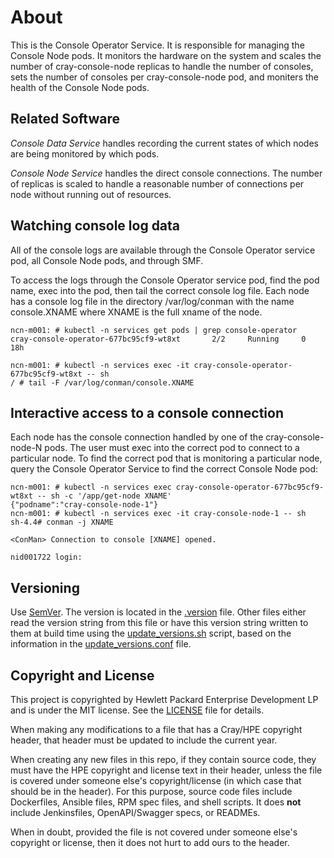 # About
This is the Console Operator Service.  It is responsible for managing the
Console Node pods.  It monitors the hardware on the system and scales 
the number of cray-console-node replicas to handle the number of consoles,
sets the number of consoles per cray-console-node pod, and moniters the
health of the Console Node pods.

## Related Software
*Console Data Service* handles recording the current states of which nodes 
are being monitored by which pods.

*Console Node Service* handles the direct console connections.  The number
of replicas is scaled to handle a reasonable number of connections per
node without running out of resources.

## Watching console log data
All of the console logs are available through the Console Operator service pod,
all Console Node pods, and through SMF.

To access the logs through the Console Operator service pod, find the pod name,
exec into the pod, then tail the correct console log file.  Each node has a
console log file in the directory /var/log/conman with the name console.XNAME
where XNAME is the full xname of the node.

```
ncn-m001: # kubectl -n services get pods | grep console-operator
cray-console-operator-677bc95cf9-wt8xt       2/2     Running     0          18h

ncn-m001: # kubectl -n services exec -it cray-console-operator-677bc95cf9-wt8xt -- sh
/ # tail -F /var/log/conman/console.XNAME
```

## Interactive access to a console connection
Each node has the console connection handled by one of the cray-console-node-N pods.  The
user must exec into the correct pod to connect to a particular node.  To find the correct
pod that is monitoring a particular node, query the Console Operator Service to find the
correct Console Node pod:
```
ncn-m001: # kubectl -n services exec cray-console-operator-677bc95cf9-wt8xt -- sh -c '/app/get-node XNAME'
{"podname":"cray-console-node-1"}
ncn-m001: # kubectl -n services exec -it cray-console-node-1 -- sh
sh-4.4# conman -j XNAME

<ConMan> Connection to console [XNAME] opened.

nid001722 login: 
```

## Versioning
Use [SemVer](http://semver.org/). The version is located in the [.version](.version) file. Other files either
read the version string from this file or have this version string written to them at build time using the 
[update_versions.sh](update_versions.sh) script, based on the information in the 
[update_versions.conf](update_versions.conf) file.

## Copyright and License
This project is copyrighted by Hewlett Packard Enterprise Development LP and is under the MIT
license. See the [LICENSE](LICENSE) file for details.

When making any modifications to a file that has a Cray/HPE copyright header, that header
must be updated to include the current year.

When creating any new files in this repo, if they contain source code, they must have
the HPE copyright and license text in their header, unless the file is covered under
someone else's copyright/license (in which case that should be in the header). For this
purpose, source code files include Dockerfiles, Ansible files, RPM spec files, and shell
scripts. It does **not** include Jenkinsfiles, OpenAPI/Swagger specs, or READMEs.

When in doubt, provided the file is not covered under someone else's copyright or license, then
it does not hurt to add ours to the header.